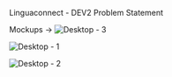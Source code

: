 Linguaconnect - DEV2 Problem Statement

Mockups ->
![Desktop - 3](https://github.com/SaulGoofman/TRINIT_Jediscripters_DEV2/assets/75604902/bcd0870a-3837-4cfa-995c-2ae2147c804e)

![Desktop - 1](https://github.com/SaulGoofman/TRINIT_Jediscripters_DEV2/assets/75604902/e0a8a662-06d9-45fb-b8c5-346e03071d3e)

![Desktop - 2](https://github.com/SaulGoofman/TRINIT_Jediscripters_DEV2/assets/75604902/1e755c71-b2ad-4d9b-9c63-dcbcbf479baf)
